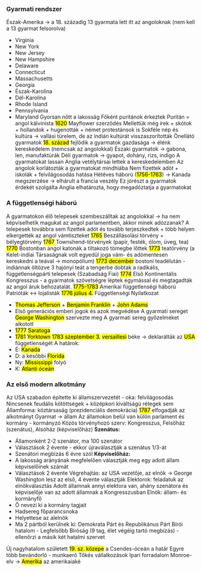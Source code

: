 ### Gyarmati rendszer
Észak-Amerika -> a 18. századig 13 gyarmata lett itt az angoloknak (nem kell a 13 gyarmat felsorolva)
- Virginia
- New York
- New Jersey
- New Hampshire
- Delaware
- Connecticut
- Massachusetts
- Georgia
- Észak-Karolina
- Dél-Karolina
- Rhode Island
- Pennsylvania
- Maryland
Gyorsan nőtt a lakosság
Főként puritánok érkeztek
Puritán = angol kálvinista
<mark class="hltr-orange">1620</mark> Mayflower szerződés
Mellettük még írek + skótok + hollandok + hugenották + német protestánsok is
Sokféle nép és kultúra -> vallási türelem, de az indián kultúrát visszaszorították
Önellátó gyarmatok
<mark class="hltr-orange">18. század</mark> fejlődik a gyarmatok gazdasága -> élénk kereskedelem (nemcsak az angolokkal)
Északi gyarmatok -> gabona, len, manufaktúrák
Déli gyarmatok -> gyapot, dohány, rizs, indigo
A gyarmatokat lassan Anglia vetélytársai lettek a kereskedelemben
Az angolok korlátozták a gyarmatokat mindhiába
Nem fizettek adót + iskolák + felvilágosodás hatása
Hétéves háború (<mark class="hltr-orange">1756-1763</mark>) -> Kanada megszerzése ->  elhárult a francia veszély
Ez jórészt a gyarmatok érdekét szolgálta
Anglia elhatározta, hogy megadóztatja a gyarmatokat
### A függetlenségi háború
A gyarmatokon élő telepesek szembeszálltak az angolokkal -> ha nem képviselhetik magukat az angol parlamentben, akkor minek adózzanak?
A telepesek továbbra sem fizettek adót és tovább terjeszkedtek + több helyen elkergették az angol vámtiszteket
<mark class="hltr-orange">1765</mark> Beszállásolási törvény + bélyegtörvény
<mark class="hltr-orange">1767</mark> Townshend-törvények (papír, festék, ólom, üveg, tea)
<mark class="hltr-orange">1770</mark> Bostonban angol katonák a tiltakozó tömegbe lőttek
<mark class="hltr-orange">1773</mark> teatörvény (a Kelet-indiai Társaságnak volt egyedül joga vám- és adómentesen kereskedni a teával -> monopólium)
<mark class="hltr-orange">1773 december</mark> bostoni teadélután - indiánnak öltözve 3 hajónyi teát a tengerbe dobtak a radikális, függetlenségpárti telepesek (Szabadság Fiai)
<mark class="hltr-orange">1774</mark> Első Kontinentális Kongresszus - a gyarmatok szövetségre léptek egymással és megtagadták az angol áruk behozatalát.
<mark class="hltr-orange">1775-1783</mark> Amerikai függetlenségi háború
Patrióták ↔ lojalisták
<mark class="hltr-orange">1776 július 4.</mark> Függetlenségi Nyilatkozat
- <mark class="hltr-cyan">Thomas Jefferson</mark> + <mark class="hltr-cyan">Benjamin Franklin</mark> + <mark class="hltr-cyan">John Adams</mark>
- Első generációs emberi jogok és azok megvédése
A gyarmati sereget <mark class="hltr-cyan">George Washington</mark> szervezte meg
A gyarmati sereg győzelmeket alkotott
- <mark class="hltr-orange">1777</mark> <mark class="hltr-green">Saratoga</mark>
- <mark class="hltr-orange">1781</mark> <mark class="hltr-green">Yorktown</mark>
<mark class="hltr-orange">1783 szeptember 3.</mark> <mark class="hltr-green">versaillesi</mark> béke -> deklarálták az <mark class="hltr-green">USA</mark> függetlenségét
A határok:
- É: <mark class="hltr-green">Kanada</mark>
- D: a későbbi <mark class="hltr-green">Florida</mark>
- Ny: <mark class="hltr-green">Mississippi</mark> folyó
- K: <mark class="hltr-green">Atlanti óceán</mark>
### Az első modern alkotmány
Az USA szabadon építette ki államszervezetét - oka: felvilágosodás
Nincsenek feudális kötöttségek + középkori kiváltságú rétegek sem
Államforma: köztársaság (prezidenciális demokrácia)
<mark class="hltr-orange">1787</mark> elfogadják az alkotmányt
Gyarmat → állam
Az államokon belül van külön parlament és kormány - kormányzó
Közös törvényhozó szerv: Kongresszus, Felsőház (szenátus), Alsóház (képviselőház)
**Szenátus:**
- Államonként 2-2 szenátor, ma 100 szenátor
- Választások 2 évente - ekkor újraválasztják a szenátus 1/3-át
- Szenátori megbízás 6 évre szól
**Képviselőház:**
- A lakosság arányának megfelelően választják meg egy adott állam képviselőinek számát
- Választások 2 évente
Végrehajtás: az USA vezetője, az elnök → George Washington lesz az első, 4 évente választják
Elektorok: feladatuk az elnökválasztás
Adott államnak annyi elektora van, ahány szenátora és képviselője van az adott államnak a Kongresszusban
Elnök: állam- és kormányfő
- Ő nevezi ki a kormány tagjait
- Hadsereg főparancsnoka
- Helyettese az alelnök
- Ma 2 pártból kerülnek ki: Demokrata Párt és Republikánus Párt
Bírói hatalom - Legfelsőbb Bíróság (9 tag, élet végéig tartó megbízás) - ellenőrzi a másik két hatalmi szervet

Új nagyhatalom született
<mark class="hltr-orange">19. sz. közepe</mark> a Csendes-óceán a határ
Egyre több bevándorló - munkaerő
Tőkés vállalkozások
Ipari forradalom
Monroe-elv → <mark class="hltr-green">Amerika</mark> az amerikaiaké
